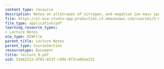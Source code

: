 ```yaml
---
content_type: resource
description: Notes on allotropes of nitrogen, and negative ion mass spec.
file: https://ol-ocw-studio-app-production.s3.amazonaws.com/courses/5-05-principles-of-inorganic-chemistry-iii-spring-2005/53e62212df61b53fc9de8f3ca6b1e222_lecture_9.pdf
file_type: application/pdf
learning_resource_types:
- Lecture Notes
ocw_type: OCWFile
parent_title: Lecture Notes
parent_type: CourseSection
resourcetype: Document
title: lecture_9.pdf
uid: 53e62212-df61-b53f-c9de-8f3ca6b1e222
---
```

